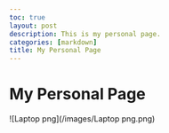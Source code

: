 ```yaml
---
toc: true
layout: post
description: This is my personal page.
categories: [markdown]
title: My Personal Page
---
```

# My Personal Page

![Laptop png](/images/Laptop png.png)